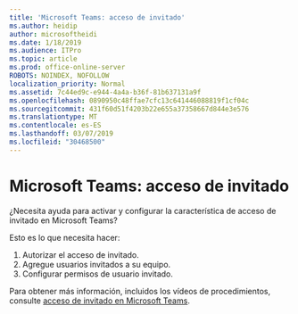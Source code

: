 ```yaml
---
title: 'Microsoft Teams: acceso de invitado'
ms.author: heidip
author: microsoftheidi
ms.date: 1/18/2019
ms.audience: ITPro
ms.topic: article
ms.prod: office-online-server
ROBOTS: NOINDEX, NOFOLLOW
localization_priority: Normal
ms.assetid: 7c44ed9c-e944-4a4a-b36f-81b637131a9f
ms.openlocfilehash: 0890950c48ffae7cfc13c641446088819f1cf04c
ms.sourcegitcommit: 431f60d51f4203b22e655a37358667d844e3e576
ms.translationtype: MT
ms.contentlocale: es-ES
ms.lasthandoff: 03/07/2019
ms.locfileid: "30468500"
---
```

# <a name="microsoft-teams---guest-access"></a>Microsoft Teams: acceso de invitado

¿Necesita ayuda para activar y configurar la característica de acceso de invitado en Microsoft Teams?

Esto es lo que necesita hacer:

1. Autorizar el acceso de invitado.
1. Agregue usuarios invitados a su equipo.
1. Configurar permisos de usuario invitado.

Para obtener más información, incluidos los vídeos de procedimientos, consulte [acceso de invitado en Microsoft Teams](https://docs.microsoft.com/en-us/microsoftteams/guest-access).

